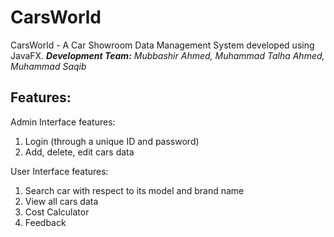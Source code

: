 # CarsWorld
CarsWorld - A Car Showroom Data Management System developed using JavaFX.
***Development Team:**
Mubbashir Ahmed,
Muhammad Talha Ahmed,
Muhammad Saqib*

## Features:
Admin Interface features:
1. Login (through a unique ID and password)
2. Add, delete, edit cars data

User Interface features:
1. Search car with respect to its model and brand name
2. View all cars data
3. Cost Calculator
4. Feedback
